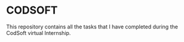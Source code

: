 # CODSOFT
This repository contains all the tasks that I have completed during the CodSoft virtual Internship.
